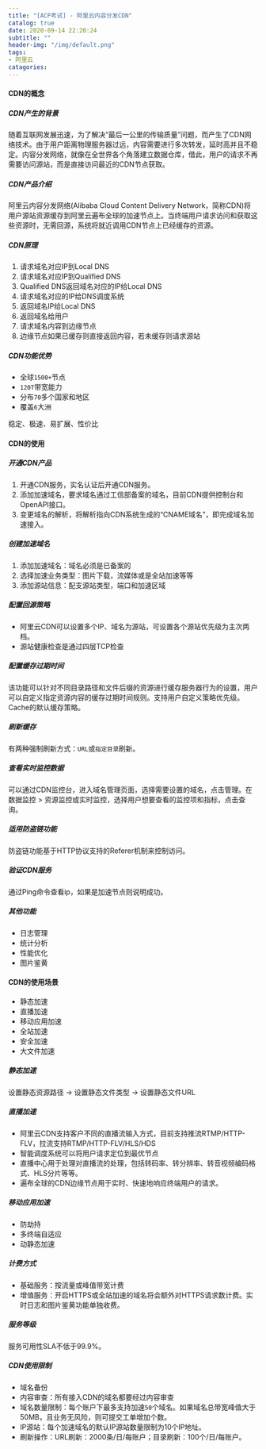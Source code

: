 ```yaml
---
title: "[ACP考试] - 阿里云内容分发CDN"
catalog: true
date: 2020-09-14 22:20:24
subtitle: ""
header-img: "/img/default.png"
tags:
- 阿里云
catagories:
---
```


#### CDN的概念

##### CDN产生的背景

随着互联网发展迅速，为了解决“最后一公里的传输质量”问题，而产生了CDN网络技术。由于用户距离物理服务器过远，内容需要进行多次转发，延时高并且不稳定。内容分发网络，就像在全世界各个角落建立数据仓库，借此，用户的请求不再需要访问源站，而是直接访问最近的CDN节点获取。

##### CDN产品介绍

阿里云内容分发网络(Alibaba Cloud Content Delivery Network，简称CDN)将用户源站资源缓存到阿里云遍布全球的加速节点上。当终端用户请求访问和获取这些资源时，无需回源，系统将就近调用CDN节点上已经缓存的资源。

##### CDN原理

1. 请求域名对应IP到Local DNS
2. 请求域名对应IP到Qualified DNS
3. Qualified DNS返回域名对应的IP给Local DNS
4. 请求域名对应的IP给DNS调度系统
5. 返回域名IP给Local DNS
6. 返回域名给用户
7. 请求域名内容到边缘节点
8. 边缘节点如果已缓存则直接返回内容，若未缓存则请求源站

##### CDN功能优势

+ 全球`1500+`节点
+ `120T`带宽能力
+ 分布`70`多个国家和地区
+ 覆盖`6`大洲

稳定、极速、易扩展、性价比

#### CDN的使用

##### 开通CDN产品

1. 开通CDN服务，实名认证后开通CDN服务。
2. 添加加速域名，要求域名通过工信部备案的域名，目前CDN提供控制台和OpenAPI接口。
3. 变更域名的解析，将解析指向CDN系统生成的“CNAME域名”，即完成域名加速接入。

##### 创建加速域名

1. 添加加速域名：域名必须是已备案的
2. 选择加速业务类型：图片下载，流媒体或是全站加速等等
3. 添加源站信息：配支源站类型，端口和加速区域

##### 配置回源策略

+ 阿里云CDN可以设置多个IP、域名为源站，可设置各个源站优先级为主次两档。
+ 源站健康检查是通过四层TCP检查

##### 配置缓存过期时间

该功能可以针对不同目录路径和文件后缀的资源进行缓存服务器行为的设置，用户可以自定义指定资源内容的缓存过期时间规则。支持用户自定义策略优先级。Cache的默认缓存策略。

##### 刷新缓存

有两种强制刷新方式：`URL`或`指定目录`刷新。

##### 查看实时监控数据

可以通过CDN监控台，进入域名管理页面，选择需要设置的域名，点击管理。在数据监控 > 资源监控或实时监控，选择用户想要查看的监控项和指标，点击查询。

##### 适用防盗链功能

防盗链功能基于HTTP协议支持的Referer机制来控制访问。

##### 验证CDN服务

通过Ping命令查看ip，如果是加速节点则说明成功。

##### 其他功能

+ 日志管理
+ 统计分析
+ 性能优化
+ 图片鉴黄

#### CDN的使用场景

+ 静态加速
+ 直播加速
+ 移动应用加速
+ 全站加速
+ 安全加速
+ 大文件加速

##### 静态加速

设置静态资源路径 -> 设置静态文件类型 -> 设置静态文件URL

##### 直播加速

+ 阿里云CDN支持客户不同的直播流输入方式，目前支持推流RTMP/HTTP-FLV，拉流支持RTMP/HTTP-FLV/HLS/HDS
+ 智能调度系统可以将用户请求定位到最优节点
+ 直播中心用于处理对直播流的处理，包括转码率、转分辨率、转音视频编码格式、HLS分片等等。
+ 遍布全球的CDN边缘节点用于实时、快速地响应终端用户的请求。

##### 移动应用加速

+ 防劫持
+ 多终端自适应
+ 动静态加速

##### 计费方式

+ 基础服务：按流量或峰值带宽计费
+ 增值服务：开启HTTPS或全站加速的域名将会额外对HTTPS请求数计费。实时日志和图片鉴黄功能单独收费。

##### 服务等级

服务可用性SLA不低于99.9%。

##### CDN使用限制

+ 域名备份
+ 内容审查：所有接入CDN的域名都要经过内容审查
+ 域名数量限制：每个账户下最多支持加速`50`个域名。如果域名总带宽峰值大于50MB，且业务无风险，则可提交工单增加个数。
+ IP源站：每个加速域名的默认IP源站数量限制为10个IP地址。
+ 刷新操作：URL刷新：2000条/日/每账户；目录刷新：100个/日/每账户。